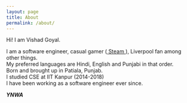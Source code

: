 ```yaml
---
layout: page
title: About
permalink: /about/
---
```


Hi! I am Vishad Goyal.

I am a software engineer, casual gamer (<a href="https://steamcommunity.com/id/vishad-goyal/"> Steam </a>), Liverpool fan among other things.<br>
My preferred languages are Hindi, English and Punjabi in that order.<br>
Born and brought up in Patiala, Punjab.<br>
I studied CSE at IIT Kanpur (2014-2018)<br>
I have been working as a software engineer ever since.<br>

***YNWA***

